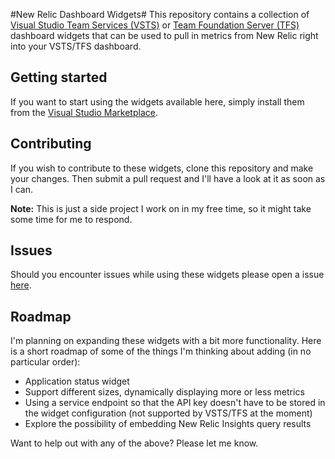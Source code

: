 #New Relic Dashboard Widgets#
This repository contains a collection of [Visual Studio Team Services (VSTS)](https://www.visualstudio.com/en-us/products/visual-studio-team-services-vs.aspx)
or [Team Foundation Server (TFS)](https://www.visualstudio.com/en-us/products/tfs-overview-vs.aspx)
dashboard widgets that can be used to pull in metrics from New Relic right into your VSTS/TFS dashboard.

## Getting started
If you want to start using the widgets available here, simply install them from the [Visual Studio Marketplace](https://marketplace.visualstudio.com/items?itemName=jonathan-mezach.new-relic-dashboard-widgets).

## Contributing
If you wish to contribute to these widgets, clone this repository and make your changes. Then submit a pull request
and I'll have a look at it as soon as I can.

**Note:** This is just a side project I work on in my free time, so it might take some time for me to respond.

## Issues
Should you encounter issues while using these widgets please open a issue [here](https://github.com/jmezach/NewRelicDashboardWidgets/issues).

## Roadmap
I'm planning on expanding these widgets with a bit more functionality. Here is a short roadmap of some of the
things I'm thinking about adding (in no particular order):

* Application status widget
* Support different sizes, dynamically displaying more or less metrics
* Using a service endpoint so that the API key doesn't have to be stored in the widget configuration (not supported by VSTS/TFS at the moment)
* Explore the possibility of embedding New Relic Insights query results

Want to help out with any of the above? Please let me know.